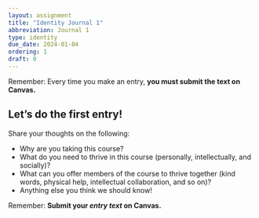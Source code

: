 ```yaml
---
layout: assignment
title: "Identity Journal 1"
abbreviation: Journal 1
type: identity
due_date: 2024-01-04
ordering: 1
draft: 0
---
```


Remember: Every time you make an entry, **you must submit the text on Canvas.**


## Let’s do the first entry!
Share your thoughts on the following:

- Why are you taking this course?
- What do you need to thrive in this course (personally, intellectually, and socially)?
- What can you offer members of the course to thrive together (kind words, physical help, intellectual collaboration, and so on)?
- Anything else you think we should know!

Remember: **Submit your *entry text* on Canvas.**
